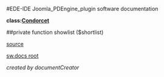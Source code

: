 #EDE-IDE Joomla_PDEngine_plugin
software documentation

**class:[Condorcet](../Condorcet.md)**



##private function showlist ($shortlist) 


[source](../../../site/condorcet.php)

[sw.docs root](../)

*created by documentCreator*

